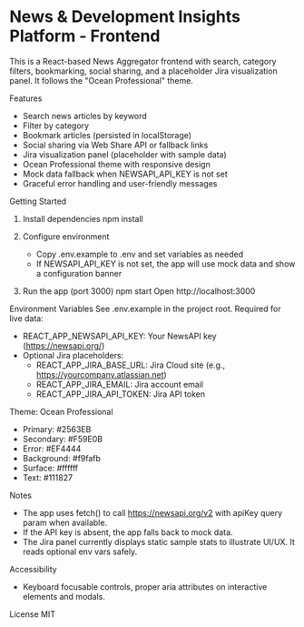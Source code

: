 # News & Development Insights Platform - Frontend

This is a React-based News Aggregator frontend with search, category filters, bookmarking, social sharing, and a placeholder Jira visualization panel. It follows the "Ocean Professional" theme.

Features
- Search news articles by keyword
- Filter by category
- Bookmark articles (persisted in localStorage)
- Social sharing via Web Share API or fallback links
- Jira visualization panel (placeholder with sample data)
- Ocean Professional theme with responsive design
- Mock data fallback when NEWSAPI_API_KEY is not set
- Graceful error handling and user-friendly messages

Getting Started
1. Install dependencies
   npm install

2. Configure environment
   - Copy .env.example to .env and set variables as needed
   - If NEWSAPI_API_KEY is not set, the app will use mock data and show a configuration banner

3. Run the app (port 3000)
   npm start
   Open http://localhost:3000

Environment Variables
See .env.example in the project root. Required for live data:

- REACT_APP_NEWSAPI_API_KEY: Your NewsAPI key (https://newsapi.org/)
- Optional Jira placeholders:
  - REACT_APP_JIRA_BASE_URL: Jira Cloud site (e.g., https://yourcompany.atlassian.net)
  - REACT_APP_JIRA_EMAIL: Jira account email
  - REACT_APP_JIRA_API_TOKEN: Jira API token

Theme: Ocean Professional
- Primary: #2563EB
- Secondary: #F59E0B
- Error: #EF4444
- Background: #f9fafb
- Surface: #ffffff
- Text: #111827

Notes
- The app uses fetch() to call https://newsapi.org/v2 with apiKey query param when available.
- If the API key is absent, the app falls back to mock data.
- The Jira panel currently displays static sample stats to illustrate UI/UX. It reads optional env vars safely.

Accessibility
- Keyboard focusable controls, proper aria attributes on interactive elements and modals.

License
MIT
